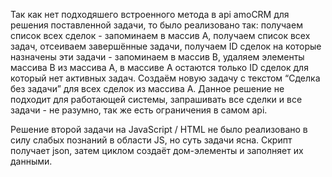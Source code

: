 Так как нет подходяшего встроенного метода в api amoCRM для решения поставленной задачи, то было реализовано так: получаем список всех сделок - запоминаем в массив A, получаем список всех задач, отсеиваем завершённые задачи, получаем ID сделок на которые назначены эти задачи - запоминаем в массив B, удаляем элементы массива B из массива A, в массиве A остаются только ID сделок для который нет активных задач. Создаём новую задачу с текстом “Сделка без задачи” для всех сделок из массива A. Данное решение не подходит для работающей системы, запрашивать все сделки и все задачи - не разумно, так же есть ограничения в самом api.


Решение второй задачи на JavaScript / HTML не было реализовано в силу слабых познаний в области JS, но суть задачи ясна. Скрипт получает json, затем циклом создаёт дом-элементы и заполняет их данными. 
